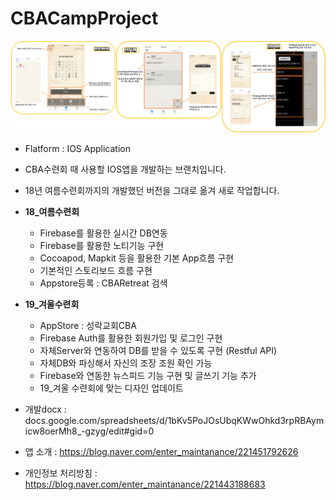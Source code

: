 # CBACampProject

![TitleImg](./AppInformationImage.png)
- Flatform : IOS Application
- CBA수련회 때 사용할 IOS앱을 개발하는 브랜치입니다.
- 18년 여름수련회까지의 개발했던 버전을 그대로 옮겨 새로 작업합니다.

- **18_여름수련회**
  * Firebase를 활용한 실시간 DB연동
  * Firebase를 활용한 노티기능 구현
  * Cocoapod, Mapkit 등을 활용한 기본 App흐름 구현
  * 기본적인 스토리보드 흐름 구현
  * Appstore등록 : CBARetreat 검색
  
- **19_겨울수련회**
  * AppStore : 성락교회CBA
  * Firebase Auth를 활용한 회원가입 및 로그인 구현
  * 자체Server와 연동하여 DB를 받을 수 있도록 구현 (Restful API)
  * 자체DB와 파싱해서 자신의 조장 조원 확인 가능
  * Firebase와 연동한 뉴스피드 기능 구현 및 글쓰기 기능 추가
  * 19_겨울 수련회에 맞는 디자인 업데이트

- 개발docx : docs.google.com/spreadsheets/d/1bKv5PoJOsUbqKWwOhkd3rpRBAymicw8oerMh8_-gzyg/edit#gid=0
- 앱 소개 : https://blog.naver.com/enter_maintanance/221451792626
- 개인정보 처리방침 : https://blog.naver.com/enter_maintanance/221443188683
